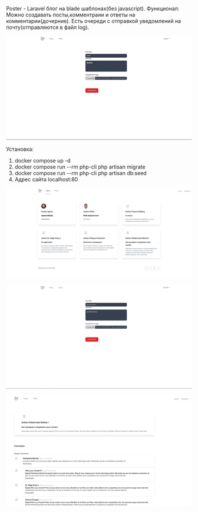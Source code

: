 Poster - Laravel блог на blade шаблонах(без javascript). 
Функционал: Можно создавать посты,комментраии и ответы на комментарии(дочерние). 
Есть очереди с отправкой уведомлений на почту(отправляются в файл log).

![](https://github.com/IgorOlikov/Poster/blob/main/readme-files/poster.gif)

Установка:

1) docker compose up -d
2) docker compose run --rm php-cli php artisan migrate
3) docker compose run --rm php-cli php artisan db:seed
4) Адрес сайта localhost:80

![](https://github.com/IgorOlikov/Poster/blob/main/readme-files/Screenshot%20from%202024-01-17%2013-23-05.png)

![](https://github.com/IgorOlikov/Poster/blob/main/readme-files/poster2.gif)

![](https://github.com/IgorOlikov/Poster/blob/main/readme-files/Screenshot%20from%202024-01-17%2013-24-24.png)






